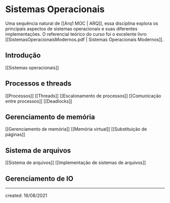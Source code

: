 # Sistemas Operacionais
Uma sequência natural de [[Arq1 MOC | ARQ]], essa disciplina explora os principais aspectos de sistemas operacionais e suas diferentes implementações.
O referencial teórico do curso foi o excelente livro [[SistemasOperacionaisModernos.pdf | Sistemas Operacionais Modernos]].

## Introdução
[[Sistemas operacionais]]

## Processos e threads
[[Processos]]
[[Threads]]
[[Escalonamento de processos]]
[[Comunicação entre processos]]
[[Deadlocks]]

## Gerenciamento de memória
[[Gerenciamento de memória]]
[[Memória virtual]]
[[Substituição de páginas]]

## Sistema de arquivos
[[Sistema de arquivos]]
[[Implementação de sistemas de arquivos]]

## Gerenciamento de IO

---

created: 16/08/2021
